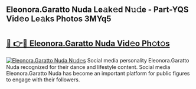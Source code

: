 ## Eleonora.Garatto Nuda Le𝚊k𝚎d N𝚞𝚍e - Part-YQS Vid𝚎o Le𝚊ks Photos 3MYq5

# <h2><a href="http://fbftlng.evod.top/?m=Eleonora.Garatto+Nuda">🔗 👉🔴 Eleonora.Garatto Nuda Vid𝚎o Ph𝚘t𝚘s</a></h2>

[![Eleonora.Garatto Nuda N𝚞d𝚎s](https://i.imgur.com/8V9OHl7.gif)](http://fbftlng.evod.top/?m=Eleonora.Garatto+Nuda)
Social media personality Eleonora.Garatto Nuda recognized for their dance and lifestyle content. Social media Eleonora.Garatto Nuda has become an important platform for public figures to engage with their followers. 
